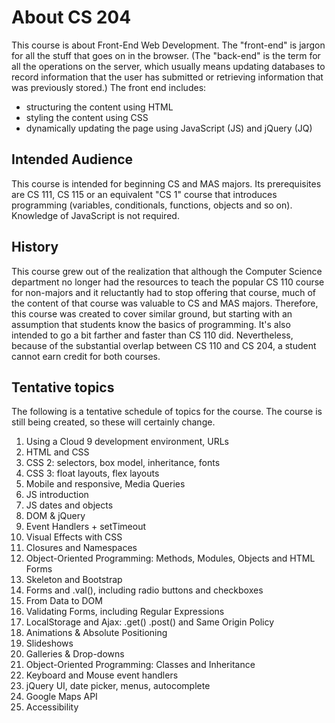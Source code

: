 # About CS 204

This course is about Front-End Web Development.  The "front-end" is jargon
for all the stuff that goes on in the browser. (The "back-end" is the term
for all the operations on the server, which usually means updating
databases to record information that the user has submitted or retrieving
information that was previously stored.)  The front end includes:

* structuring the content using HTML
* styling the content using CSS
* dynamically updating the page using JavaScript (JS) and jQuery (JQ)

## Intended Audience

This course is intended for beginning CS and MAS majors. Its prerequisites
are CS 111, CS 115 or an equivalent "CS 1" course that introduces
programming (variables, conditionals, functions, objects and so
on). Knowledge of JavaScript is not required.

## History

This course grew out of the realization that although the Computer Science
department no longer had the resources to teach the popular CS 110 course
for non-majors and it reluctantly had to stop offering that course, much
of the content of that course was valuable to CS and MAS
majors. Therefore, this course was created to cover similar ground, but
starting with an assumption that students know the basics of
programming. It's also intended to go a bit farther and faster than CS 110
did. Nevertheless, because of the substantial overlap between CS 110 and
CS 204, a student cannot earn credit for both courses.

## Tentative topics

The following is a tentative schedule of topics for the course. The course
is still being created, so these will certainly change.

1. Using a Cloud 9 development environment, URLs
1. HTML and CSS
1. CSS 2: selectors, box model, inheritance, fonts
1. CSS 3: float layouts, flex layouts
1. Mobile and responsive, Media Queries
1. JS introduction
1. JS dates and objects
1. DOM & jQuery
1. Event Handlers + setTimeout
1. Visual Effects with CSS
1. Closures and Namespaces
1. Object-Oriented Programming: Methods, Modules, Objects and HTML Forms
1. Skeleton and Bootstrap
1. Forms and .val(), including radio buttons and checkboxes
1. From Data to DOM
1. Validating Forms, including Regular Expressions
1. LocalStorage and Ajax: .get() .post() and Same Origin Policy
1. Animations & Absolute Positioning
1. Slideshows
1. Galleries & Drop-downs
1. Object-Oriented Programming: Classes and Inheritance
1. Keyboard and Mouse event handlers
1. jQuery UI, date picker, menus, autocomplete
1. Google Maps API
1. Accessibility

